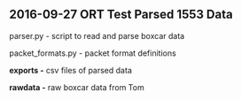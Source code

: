 ## 2016-09-27 ORT Test Parsed 1553 Data

parser.py - script to read and parse boxcar data

packet_formats.py - packet format definitions

**exports -** csv files of parsed data

**rawdata -** raw boxcar data from Tom
